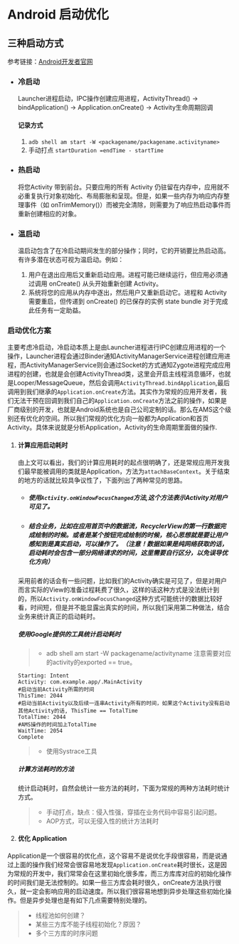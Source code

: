 # Android 启动优化

## 三种启动方式
参考链接：[Android开发者官网](https://developer.android.com/topic/performance/vitals/launch-time)
  * ### 冷启动
    Launcher进程启动，IPC操作创建应用进程，ActivityThread() -> bindApplication() -> Application.onCreate() -> Activity生命周期回调

    #### 记录方式
    1. ```adb shell am start -W <packagename/packagename.activityname>```
    2. 手动打点 ```startDuration =endTime - startTime```
  * ### 热启动
    将您Activity 带到前台。只要应用的所有 Activity 仍驻留在内存中，应用就不必重复执行对象初始化、布局膨胀和呈现。但是，如果一些内存为响应内存整理事件（如 onTrimMemory()）而被完全清除，则需要为了响应热启动事件而重新创建相应的对象。

  * ### 温启动
    温启动包含了在冷启动期间发生的部分操作；同时，它的开销要比热启动高。有许多潜在状态可视为温启动。例如：

    1. 用户在退出应用后又重新启动应用。进程可能已继续运行，但应用必须通过调用 onCreate() 从头开始重新创建 Activity。
    2. 系统将您的应用从内存中逐出，然后用户又重新启动它。进程和 Activity 需要重启，但传递到 onCreate() 的已保存的实例 state bundle 对于完成此任务有一定助益。
   
### 启动优化方案

主要考虑冷启动，冷启动本质上是由Launcher进程进行IPC创建应用进程的一个操作，Launcher进程会通过Binder通知ActivityManagerService进程创建应用进程，而ActivityManagerService则会通过Socket的方式通知Zygote进程完成应用进程的创建，也就是会创建ActivityThread类，这里会开启主线程消息循环，也就是Looper/MessageQueue，然后会调用```ActivityThread.bindApplication```,最后调用到我们继承的```Application.onCreate```方法。其实作为常规的应用开发者，我们无法干预在回调到我们自己的```Application.onCreate```方法之前的操作，如果是厂商级别的开发，也就是Android系统也是自己公司定制的话。那么在AMS这个级别还有优化的空间。所以我们常规的优化方向一般都为Application和首页Activity。具体来说就是分析Application，Activity的生命周期里面做的操作.

1. #### 计算应用启动耗时

    由上文可以看出，我们的计算应用耗时的起点很明确了，还是常规应用开发我们最早能被调用的类就是Application，方法为```attachBaseContext```。关于结束的地方的话就比较具争议性了，下面列出了两种常见的思路。
    * ##### 使用```Activity.onWindowFocusChanged```方法,这个方法表示Activity对用户可见了。
    * ##### 结合业务，比如在应用首页中的数据流，RecyclerView的第一行数据完成绘制的时候。或者是某个按钮完成绘制的时候，核心思想就是要让用户感知到是真实启动，可以操作了。（注意！数据如果是纯网络获取的话，启动耗时会包含一部分网络请求的时间，这里需要自行区分，以免误导优化方向）
  
     采用前者的话会有一些问题，比如我们的Activity确实是可见了，但是对用户而言实际的View的准备过程耗费了很久，这样的话这种方式是没法统计到的，所以```Activity.onWindowFocusChanged```这种方式可能统计的数据比较好看，时间短，但是并不能显露出真实的时间，所以我们采用第二种做法，结合业务来统计真正的启动耗时。

    ##### 使用Google提供的工具统计启动耗时
    >* adb shell am start -W packagename/activityname
    注意需要对应的activity的exported == true。
    ```
    Starting: Intent
    Activity: com.example.app/.MainActivity
    #启动当前Activity所需的时间
    ThisTime: 2044
    #启动当前Activity以及后续一连串Activity所有的时间，如果这个Activity没有启动其他Activity的话, ThisTime == TotalTime
    TotalTime: 2044
    #AMS操作的时间加上TotalTime
    WaitTime: 2054
    Complete
    ```
    >* 使用Systrace工具
    ##### 计算方法耗时的方法

    统计启动耗时，自然会统计一些方法的耗时，下面为常规的两种方法耗时统计方式。

    >*  手动打点，缺点：侵入性强，穿插在业务代码中容易引起问题。
    >*  AOP方式，可以无侵入性的统计方法耗时

2. #### 优化 Application

Application是一个很容易的优化点，这个容易不是说优化手段很容易，而是说通过上面的操作我们经常会很容易地发现```Application.onCreate```耗时很长，这是因为常规的开发中，我们常常会在这里初始化很多库，而三方库库对应的初始化操作的时间我们是无法控制的。如果一些三方库会耗时很久，onCreate方法执行很久，就一定会影响应用的启动速度。所以我们很容易地想到异步处理这些初始化操作。但是异步处理也是有如下几点需要特别处理的。

 >* 线程池如何创建？
 >* 某些三方库不能子线程初始化？原因？
 >* 多个三方库的时序问题